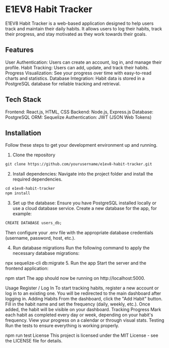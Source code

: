 # E1EV8 Habit Tracker

E1EV8 Habit Tracker is a web-based application designed to help users track and maintain their daily habits. It allows users to log their habits, track their progress, and stay motivated as they work towards their goals.

## Features
User Authentication: Users can create an account, log in, and manage their profile.
Habit Tracking: Users can add, update, and track their habits.
Progress Visualization: See your progress over time with easy-to-read charts and statistics.
Database Integration: Habit data is stored in a PostgreSQL database for reliable tracking and retrieval.

## Tech Stack
Frontend: React.js, HTML, CSS
Backend: Node.js, Express.js
Database: PostgreSQL
ORM: Sequelize
Authentication: JWT (JSON Web Tokens)

## Installation
Follow these steps to get your development environment up and running.

1. Clone the repository

```md
git clone https://github.com/yourusername/e1ev8-habit-tracker.git
```

2. Install dependencies: Navigate into the project folder and install the required dependencies.

```md
cd e1ev8-habit-tracker
npm install
```

3. Set up the database: Ensure you have PostgreSQL installed locally or use a cloud database service. Create a new database for the app, for example:

```md
CREATE DATABASE users_db;
```

Then configure your .env file with the appropriate database credentials (username, password, host, etc.).

4. Run database migrations
Run the following command to apply the necessary database migrations:

npx sequelize-cli db:migrate
5. Run the app
Start the server and the frontend application:

npm start
The app should now be running on http://localhost:5000.

Usage
Register / Log In
To start tracking habits, register a new account or log in to an existing one.
You will be redirected to the main dashboard after logging in.
Adding Habits
From the dashboard, click the "Add Habit" button.
Fill in the habit name and set the frequency (daily, weekly, etc.).
Once added, the habit will be visible on your dashboard.
Tracking Progress
Mark each habit as completed every day or week, depending on your habit's frequency.
View your progress on a calendar or through visual stats.
Testing
Run the tests to ensure everything is working properly.

npm run test
License
This project is licensed under the MIT License - see the LICENSE file for details.